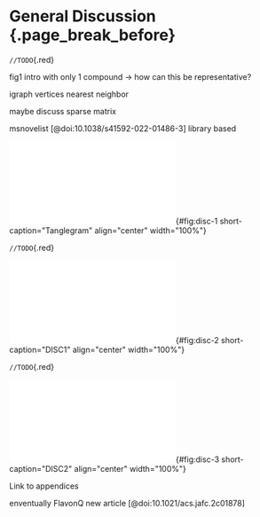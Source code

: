 # General Discussion {.page_break_before}

`//TODO`{.red}

fig1 intro with only 1 compound -> how can this be representative?

igraph vertices nearest neighbor

maybe discuss sparse matrix

msnovelist [@doi:10.1038/s41592-022-01486-3] library based

![**Tanglegram.** TODO](images/tanglegram_lotus_top50.pdf "disc-1"){#fig:disc-1 short-caption="Tanglegram" align="center" width="100%"}

`//TODO`{.red}

![**DISC1.** TODO](images/histogram_Swertia_grouped.pdf "disc-2"){#fig:disc-2 short-caption="DISC1" align="center" width="100%"}

`//TODO`{.red}

![**DISC2.** TODO](images/tree_full.pdf "disc-3"){#fig:disc-3 short-caption="DISC2" align="center" width="100%"}

Link to appendices

enventually FlavonQ new article [@doi:10.1021/acs.jafc.2c01878]